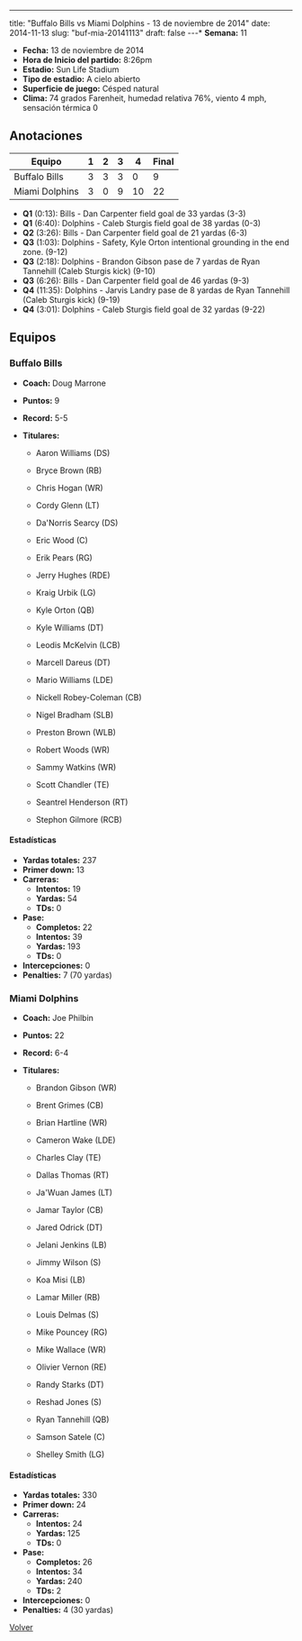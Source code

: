 ---
title: "Buffalo Bills vs Miami Dolphins - 13 de noviembre de 2014"
date: 2014-11-13
slug: "buf-mia-20141113"
draft: false
---* **Semana:** 11
* **Fecha:** 13 de noviembre de 2014
* **Hora de Inicio del partido:** 8:26pm
* **Estadio:** Sun Life Stadium
* **Tipo de estadio:** A cielo abierto
* **Superficie de juego:** Césped natural
* **Clima:** 74 grados Farenheit, humedad relativa 76%, viento 4 mph, sensación térmica 0




## Anotaciones
| Equipo | 1 | 2 | 3 | 4 | Final |
|--------|---|---|---|---|-------|
| Buffalo Bills  | 3 | 3 | 3 | 0  | 9 |
| Miami Dolphins  | 3 | 0 | 9 | 10  | 22 |
* **Q1** (0:13): Bills - Dan Carpenter field goal de 33 yardas (3-3)
* **Q1** (6:40): Dolphins - Caleb Sturgis field goal de 38 yardas (0-3)
* **Q2** (3:26): Bills - Dan Carpenter field goal de 21 yardas (6-3)
* **Q3** (1:03): Dolphins - Safety, Kyle Orton intentional grounding in the end zone. (9-12)
* **Q3** (2:18): Dolphins - Brandon Gibson pase de 7 yardas de Ryan Tannehill (Caleb Sturgis kick) (9-10)
* **Q3** (6:26): Bills - Dan Carpenter field goal de 46 yardas (9-3)
* **Q4** (11:35): Dolphins - Jarvis Landry pase de 8 yardas de Ryan Tannehill (Caleb Sturgis kick) (9-19)
* **Q4** (3:01): Dolphins - Caleb Sturgis field goal de 32 yardas (9-22)


## Equipos


### Buffalo Bills
* **Coach:** Doug Marrone
* **Puntos:** 9
* **Record:** 5-5
* **Titulares:** 

  * Aaron Williams (DS) 

  * Bryce Brown (RB) 

  * Chris Hogan (WR) 

  * Cordy Glenn (LT) 

  * Da'Norris Searcy (DS) 

  * Eric Wood (C) 

  * Erik Pears (RG) 

  * Jerry Hughes (RDE) 

  * Kraig Urbik (LG) 

  * Kyle Orton (QB) 

  * Kyle Williams (DT) 

  * Leodis McKelvin (LCB) 

  * Marcell Dareus (DT) 

  * Mario Williams (LDE) 

  * Nickell Robey-Coleman (CB) 

  * Nigel Bradham (SLB) 

  * Preston Brown (WLB) 

  * Robert Woods (WR) 

  * Sammy Watkins (WR) 

  * Scott Chandler (TE) 

  * Seantrel Henderson (RT) 

  * Stephon Gilmore (RCB) 

#### Estadísticas
* **Yardas totales:** 237
* **Primer down:** 13
* **Carreras:**
  * **Intentos:** 19
  * **Yardas:** 54
  * **TDs:** 0
* **Pase:**
  * **Completos:** 22
  * **Intentos:** 39
  * **Yardas:** 193
  * **TDs:** 0
* **Intercepciones:** 0
* **Penalties:** 7 (70 yardas)

### Miami Dolphins
* **Coach:** Joe Philbin
* **Puntos:** 22
* **Record:** 6-4
* **Titulares:** 

  * Brandon Gibson (WR) 

  * Brent Grimes (CB) 

  * Brian Hartline (WR) 

  * Cameron Wake (LDE) 

  * Charles Clay (TE) 

  * Dallas Thomas (RT) 

  * Ja'Wuan James (LT) 

  * Jamar Taylor (CB) 

  * Jared Odrick (DT) 

  * Jelani Jenkins (LB) 

  * Jimmy Wilson (S) 

  * Koa Misi (LB) 

  * Lamar Miller (RB) 

  * Louis Delmas (S) 

  * Mike Pouncey (RG) 

  * Mike Wallace (WR) 

  * Olivier Vernon (RE) 

  * Randy Starks (DT) 

  * Reshad Jones (S) 

  * Ryan Tannehill (QB) 

  * Samson Satele (C) 

  * Shelley Smith (LG) 

#### Estadísticas
* **Yardas totales:** 330
* **Primer down:** 24
* **Carreras:**
  * **Intentos:** 24
  * **Yardas:** 125
  * **TDs:** 0
* **Pase:**
  * **Completos:** 26
  * **Intentos:** 34
  * **Yardas:** 240
  * **TDs:** 2
* **Intercepciones:** 0
* **Penalties:** 4 (30 yardas)


[Volver](/historia/2014)
